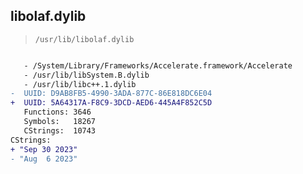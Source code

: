 ## libolaf.dylib

> `/usr/lib/libolaf.dylib`

```diff

   - /System/Library/Frameworks/Accelerate.framework/Accelerate
   - /usr/lib/libSystem.B.dylib
   - /usr/lib/libc++.1.dylib
-  UUID: D9AB8FB5-4990-3ADA-877C-86E818DC6E04
+  UUID: 5A64317A-F8C9-3DCD-AED6-445A4F852C5D
   Functions: 3646
   Symbols:   18267
   CStrings:  10743
CStrings:
+ "Sep 30 2023"
- "Aug  6 2023"

```
